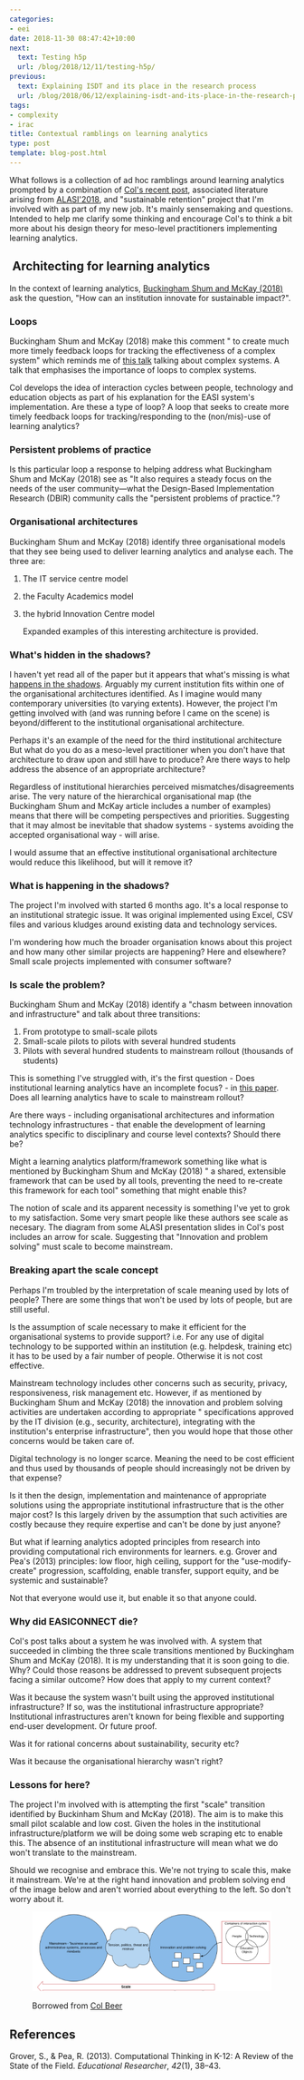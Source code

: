 ```yaml
---
categories:
- eei
date: 2018-11-30 08:47:42+10:00
next:
  text: Testing h5p
  url: /blog/2018/12/11/testing-h5p/
previous:
  text: Explaining ISDT and its place in the research process
  url: /blog/2018/06/12/explaining-isdt-and-its-place-in-the-research-process/
tags:
- complexity
- irac
title: Contextual ramblings on learning analytics
type: post
template: blog-post.html
---
```

What follows is a collection of ad hoc ramblings around learning analytics prompted by a combination of [Col's recent post](https://beerc.wordpress.com/2018/11/29/the-tensions-around-learning-analytics/), associated literature arising from [ALASI'2018](https://www.monash.edu/alasi2018/home), and "sustainable retention" project that I'm involved with as part of my new job. It's mainly sensemaking and questions. Intended to help me clarify some thinking and encourage Col's to think a bit more about his design theory for meso-level practitioners implementing learning analytics.

##  Architecting for learning analytics

In the context of learning analytics, [Buckingham Shum and McKay (2018)](https://er.educause.edu/articles/2018/3/architecting-for-learning-analytics-innovating-for-sustainable-impact) ask the question, "How can an institution innovate for sustainable impact?".

### Loops

Buckingham Shum and McKay (2018) make this comment " to create much more timely feedback loops for tracking the effectiveness of a complex system" which reminds me of [this talk](http://longnow.org/seminars/02017/aug/07/seeing-whole-systems/) talking about complex systems. A talk that emphasises the importance of loops to complex systems.

Col develops the idea of interaction cycles between people, technology and education objects as part of his explanation for the EASI system's implementation. Are these a type of loop? A loop that seeks to create more timely feedback loops for tracking/responding to the (non/mis)-use of learning analytics?

### Persistent problems of practice

Is this particular loop a response to helping address what Buckingham Shum and McKay (2018) see as "It also requires a steady focus on the needs of the user community—what the Design-Based Implementation Research (DBIR) community calls the "persistent problems of practice."?

### Organisational architectures

Buckingham Shum and McKay (2018) identify three organisational models that they see being used to deliver learning analytics and analyse each. The three are:

1. The IT service centre model
2. the Faculty Academics model
3. the hybrid Innovation Centre model
    
    Expanded examples of this interesting architecture is provided.
    

### What's hidden in the shadows?

I haven't yet read all of the paper but it appears that what's missing is what [happens in the shadows](https://en.wikipedia.org/wiki/Shadow_system). Arguably my current institution fits within one of the organisational architectures identified. As I imagine would many contemporary universities (to varying extents). However, the project I'm getting involved with (and was running before I came on the scene) is beyond/different to the institutional organisational architecture.

Perhaps it's an example of the need for the third institutional architecture But what do you do as a meso-level practitioner when you don't have that architecture to draw upon and still have to produce? Are there ways to help address the absence of an appropriate architecture?

Regardless of institutional hierarchies perceived mismatches/disagreements arise. The very nature of the hierarchical organisational map (the Buckingham Shum and McKay article includes a number of examples) means that there will be competing perspectives and priorities. Suggesting that it may almost be inevitable that shadow systems - systems avoiding the accepted organisational way - will arise.

I would assume that an effective institutional organisational architecture would reduce this likelihood, but will it remove it?

### What is happening in the shadows?

The project I'm involved with started 6 months ago. It's a local response to an institutional strategic issue. It was original implemented using Excel, CSV files and various kludges around existing data and technology services. 

I'm wondering how much the broader organisation knows about this project and how many other similar projects are happening? Here and elsewhere? Small scale projects implemented with consumer software?

### Is scale the problem?

Buckingham Shum and McKay (2018) identify a "chasm between innovation and infrastructure" and talk about three transitions:

1. From prototype to small-scale pilots
2. Small-scale pilots to pilots with several hundred students
3. Pilots with several hundred students to mainstream rollout (thousands of students)

This is something I've struggled with, it's the first question - Does institutional learning analytics have an incomplete focus? - in [this paper](http://djon.es/blog/2017/10/19/implications-and-questions-for-institutional-learning-analytics-implementation-arising-from-teacher-diy-learning-analytics/). Does all learning analytics have to scale to mainstream rollout?

Are there ways - including organisational architectures and information technology infrastructures - that enable the development of learning analytics specific to disciplinary and course level contexts? Should there be?

Might a learning analytics platform/framework something like what is mentioned by Buckingham Shum and McKay (2018) " a shared, extensible framework that can be used by all tools, preventing the need to re-create this framework for each tool" something that might enable this?

The notion of scale and its apparent necessity is something I've yet to grok to my satisfaction. Some very smart people like these authors see scale as necesary. The diagram from some ALASI presentation slides in Col's post includes an arrow for scale. Suggesting that "Innovation and problem solving" must scale to become mainstream.

### Breaking apart the scale concept

Perhaps I'm troubled by the interpretation of scale meaning used by lots of people? There are some things that won't be used by lots of people, but are still useful. 

Is the assumption of scale necessary to make it efficient for the organisational systems to provide support? i.e. For any use of digital technology to be supported within an institution (e.g. helpdesk, training etc) it has to be used by a fair number of people. Otherwise it is not cost effective.

Mainstream technology includes other concerns such as security, privacy, responsiveness, risk management etc. However, if as mentioned by Buckingham Shum and McKay (2018) the innovation and problem solving activities are undertaken according to appropriate " specifications approved by the IT division (e.g., security, architecture), integrating with the institution's enterprise infrastructure", then you would hope that those other concerns would be taken care of.

Digital technology is no longer scarce. Meaning the need to be cost efficient and thus used by thousands of people should increasingly not be driven by that expense?

Is it then the design, implementation and maintenance of appropriate solutions using the appropriate institutional infrastructure that is the other major cost? Is this largely driven by the assumption that such activities are costly because they require expertise and can't be done by just anyone?

But what if learning analytics adopted principles from research into providing computational rich environments for learners. e.g. Grover and Pea's (2013) principles: low floor, high ceiling, support for the "use-modify-create" progression, scaffolding, enable transfer, support equity, and be systemic and sustainable?

Not that everyone would use it, but enable it so that anyone could.

### Why did EASICONNECT die?

Col's post talks about a system he was involved with. A system that succeeded in climbing the three scale transitions mentioned by Buckingham Shum and McKay (2018). It is my understanding that it is soon going to die. Why? Could those reasons be addressed to prevent subsequent projects facing a similar outcome? How does that apply to my current context?

Was it because the system wasn't built using the approved institutional infrastructure? If so, was the institutional infrastructure appropriate? Institutional infrastructures aren't known for being flexible and supporting end-user development. Or future proof.

Was it for rational concerns about sustainability, security etc?

Was it because the organisational hierarchy wasn't right? 

### Lessons for here?

The project I'm involved with is attempting the first "scale" transition identified by Buckinham Shum and McKay (2018). The aim is to make this small pilot scalable and low cost. Given the holes in the institutional infrastructure/platform we will be doing some web scraping etc to enable this. The absence of an institutional infrastructure will mean what we do won't translate to the mainstream.

Should we recognise and embrace this. We're not trying to scale this, make it mainstream. We're at the right hand innovation and problem solving end of the image below and aren't worried about everything to the left. So don't worry about it.

<figure markdown>

![](images/screen-shot-2018-11-29-at-09-25-05.png)

<caption>

Borrowed from [Col Beer](https://beerc.wordpress.com/2018/11/29/the-tensions-around-learning-analytics/)

</caption>

</figure>

## References

Grover, S., & Pea, R. (2013). Computational Thinking in K-12: A Review of the State of the Field. _Educational Researcher_, _42_(1), 38–43.
